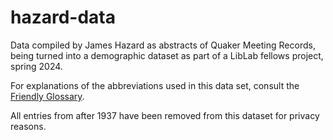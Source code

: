 # hazard-data
Data compiled by James Hazard as abstracts of Quaker Meeting Records, being turned into a demographic dataset as part of a LibLab fellows project, spring 2024.

For explanations of the abbreviations used in this data set, consult the [Friendly Glossary](https://www.swarthmore.edu/friends-historical-library/a-friendly-glossary).

All entries from after 1937 have been removed from this dataset for privacy reasons.
